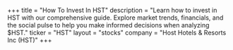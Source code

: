 +++
title = "How To Invest In HST"
description = "Learn how to invest in HST with our comprehensive guide. Explore market trends, financials, and the social pulse to help you make informed decisions when analyzing $HST."
ticker = "HST"
layout = "stocks"
company = "Host Hotels & Resorts Inc (HST)"
+++

